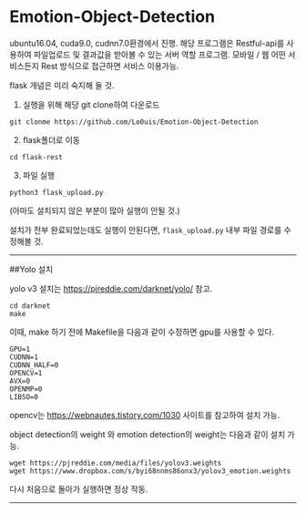 # Emotion-Object-Detection


ubuntu16.04, cuda9.0, cudnn7.0환경에서 진행.
해당 프로그램은 Restful-api를 사용하여 파일업로드 및 결과값을 받아볼 수 있는 서버 역할 프로그램.
모바일 / 웹 어떤 서비스든지 Rest 방식으로 접근하면 서비스 이용가능.

flask 개념은 미리 숙지해 둘 것.

1. 실행을 위해 해당 git clone하여 다운로드
```
git clonme https://github.com/Lo0uis/Emotion-Object-Detection
```

2. flask폴더로 이동
```
cd flask-rest
```

3. 파일 실행 
```
python3 flask_upload.py
```

(아마도 설치되지 않은 부분이 많아 실행이 안될 것.)

설치가 전부 완료되었는데도 실행이 안된다면, ```flask_upload.py``` 내부 파일 경로를 수정해볼 것.

****
##Yolo 설치

yolo v3 설치는 https://pjreddie.com/darknet/yolo/ 참고.

```
cd darknet
make
```

이때, make 하기 전에 Makefile을 다음과 같이 수정하면 gpu를 사용할 수 있다.

```
GPU=1
CUDNN=1
CUDNN_HALF=0
OPENCV=1
AVX=0
OPENMP=0
LIBSO=0
```

opencv는 https://webnautes.tistory.com/1030 사이트를 참고하여 설치 가능.

object detection의 weight 와 emotion detection의 weight는 다음과 같이 설치 가능.
```
wget https://pjreddie.com/media/files/yolov3.weights
wget https://www.dropbox.com/s/byi68nnms86onx3/yolov3_emotion.weights
```

다시 처음으로 돌아가 실행하면 정상 작동.

****
